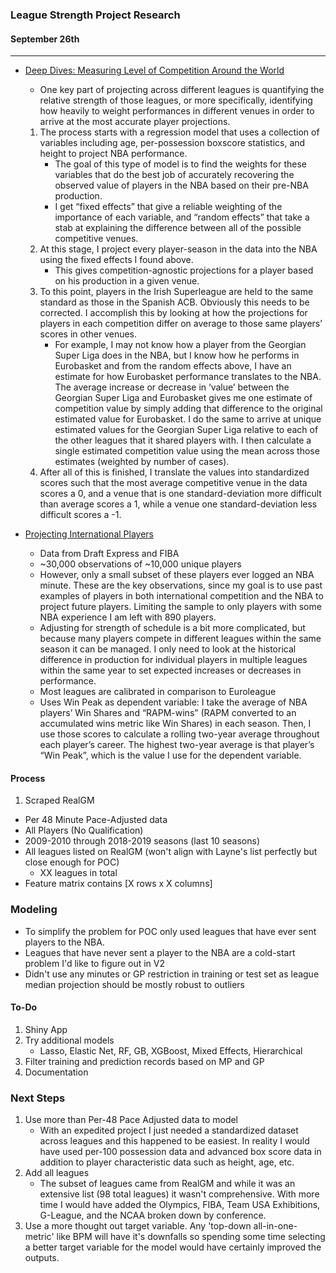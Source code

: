### League Strength Project Research
#### September 26th

---
* [Deep Dives: Measuring Level of Competition Around the World](https://fansided.com/2015/11/06/deep-dives-measuring-level-of-competition-around-the-world/)
    - One key part of projecting across different leagues is quantifying the relative strength of those leagues, or more specifically, identifying how heavily to weight performances in different venues in order to arrive at the most accurate player projections.
    1.  The process starts with a regression model that uses a collection of variables including age, per-possession boxscore statistics, and height to project NBA performance.
        - The goal of this type of model is to find the weights for these variables that do the best job of accurately recovering the observed value of players in the NBA based on their pre-NBA production.
        - I get “fixed effects” that give a reliable weighting of the importance of each variable, and “random effects” that take a stab at explaining the difference between all of the possible competitive venues.
    2. At this stage, I project every player-season in the data into the NBA using the fixed effects I found above.
        - This gives competition-agnostic projections for a player based on his production in a given venue.
    3.  To this point, players in the Irish Superleague are held to the same standard as those in the Spanish ACB. Obviously this needs to be corrected. I accomplish this by looking at how the projections for players in each competition differ on average to those same players’ scores in other venues.
        - For example, I may not know how a player from the Georgian Super Liga does in the NBA, but I know how he performs in Eurobasket and from the random effects above, I have an estimate for how Eurobasket performance translates to the NBA. The average increase or decrease in ‘value’ between the Georgian Super Liga and Eurobasket gives me one estimate of competition value by simply adding that difference to the original estimated value for Eurobasket.  I do the same to arrive at unique estimated values for the Georgian Super Liga relative to each of the other leagues that it shared players with. I then calculate a single estimated competition value using the mean across those estimates (weighted by number of cases).
    4.  After all of this is finished, I translate the values into standardized scores such that the most average competitive venue in the data scores a 0, and a venue that is one standard-deviation more difficult than average scores a 1, while a venue one standard-deviation less difficult scores a -1.

* [Projecting International Players](https://fansided.com/2014/08/13/projecting-international-prospects/)
    - Data from Draft Express and FIBA
    - ~30,000 observations of ~10,000 unique players
    -  However, only a small subset of these players ever logged an NBA minute. These are the key observations, since my goal is to use past examples of players in both international competition and the NBA to project future players. Limiting the sample to only players with some NBA experience I am left with 890 players.
    - Adjusting for strength of schedule is a bit more complicated, but because many players compete in different leagues within the same season it can be managed. I only need to look at the historical difference in production for individual players in multiple leagues within the same year to set expected increases or decreases in performance.
    - Most leagues are calibrated in comparison to Euroleague
    - Uses Win Peak as dependent variable: I take the average of NBA players’ Win Shares and “RAPM-wins” (RAPM converted to an accumulated wins metric like Win Shares) in each season. Then, I use those scores to calculate a rolling two-year average throughout each player’s career. The highest two-year average is that player’s “Win Peak”, which is the value I use for the dependent variable.


#### Process
1. Scraped RealGM
- Per 48 Minute Pace-Adjusted data
- All Players (No Qualification)
- 2009-2010 through 2018-2019 seasons (last 10 seasons)
- All leagues listed on RealGM (won't align with Layne's list perfectly but close enough for POC)
    - XX leagues in total
- Feature matrix contains [X rows x X columns]

### Modeling
- To simplify the problem for POC only used leagues that have ever sent players to the NBA.
- Leagues that have never sent a player to the NBA are a cold-start problem I'd like to figure out in V2
- Didn't use any minutes or GP restriction in training or test set as league median projection should be mostly robust to outliers

#### To-Do
1. Shiny App
2. Try additional models
    - Lasso, Elastic Net, RF, GB, XGBoost, Mixed Effects, Hierarchical
3. Filter training and prediction records based on MP and GP
4. Documentation

### Next Steps
1. Use more than Per-48 Pace Adjusted data to model
    - With an expedited project I just needed a standardized dataset across leagues and this happened to be easiest. In reality I would have used per-100 possession data and advanced box score data in addition to player characteristic data such as height, age, etc.
2. Add all leagues
    - The subset of leagues came from RealGM and while it was an extensive list (98 total leagues) it wasn't comprehensive. With more time I would have added the Olympics, FIBA, Team USA Exhibitions, G-League, and the NCAA broken down by conference.
3. Use a more thought out target variable. Any 'top-down all-in-one-metric' like BPM will have it's downfalls so spending some time selecting a better target variable for the model would have certainly improved the outputs.
